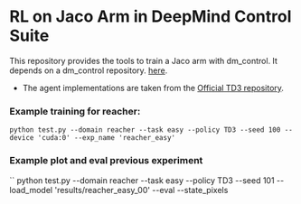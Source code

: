 # RL on Jaco Arm in DeepMind Control Suite
This repository provides the tools to train a Jaco arm with dm_control. It depends on a dm_control repository. 
[here](https://github.com/johannah/jaco). 
* The agent implementations are taken from the [Official TD3 repository](https://github.com/sfujim/TD3).


### Example training for reacher:
```
python test.py --domain reacher --task easy --policy TD3 --seed 100 --device 'cuda:0' --exp_name 'reacher_easy'
```

### Example plot and eval previous experiment
``
python test.py --domain reacher --task easy --policy TD3 --seed 101 --load_model 'results/reacher_easy_00'  --eval --state_pixels
```
